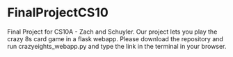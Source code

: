 # FinalProjectCS10
Final Project for CS10A - Zach and Schuyler. 
Our project lets you play the crazy 8s card game in a flask webapp. 
Please download the repository and run crazyeights_webapp.py and type the link in the terminal in your browser.
